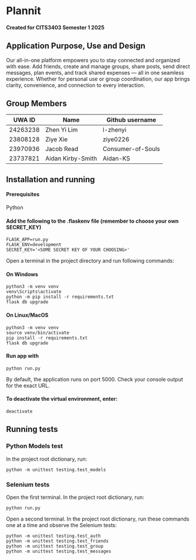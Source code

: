# Plannit
#### Created for CITS3403 Semester 1 2025
## Application Purpose, Use and Design
Our all-in-one platform empowers you to stay connected and organized with ease. Add friends, create and manage groups, share posts, send direct messages, plan events, and track shared expenses — all in one seamless experience. Whether for personal use or group coordination, our app brings clarity, convenience, and connection to every interaction.

## Group Members
| UWA ID  | Name | Github username |
| ----------- | ----------- | ----------- |
| 24263238 | Zhen Yi Lim | l-zhenyi |
| 23808128 | Ziye Xie | ziye0226 |
| 23970936 | Jacob Read | Consumer-of-Souls |
| 23737821 | Aidan Kirby-Smith | Aidan-KS |

## Installation and running 
#### Prerequisites
Python

#### **Add the following to the .flaskenv file (remember to choose your own SECRET_KEY)**
```
FLASK_APP=run.py
FLASK_ENV=development
SECRET_KEY='<SOME SECRET KEY OF YOUR CHOOSING>'
```

Open a terminal in the project directory and run following commands:
#### On Windows
```
python3 -m venv venv
venv\Scripts\activate
python -m pip install -r requirements.txt
flask db upgrade
```
#### On Linux/MacOS
```
python3 -m venv venv
source venv/bin/activate
pip install -r requirements.txt
flask db upgrade
```

#### Run app with
```
python run.py
```
By default, the application runs on port 5000. Check your console output for the exact URL.

#### To deactivate the virtual environment, enter:
```
deactivate
```


## Running tests
### Python Models test
In the project root dictionary, run:
```
python -m unittest testing.test_models
```

### Selenium tests
Open the first terminal. In the project root dictionary, run:
 ```
python run.py
```
Open a second terminal. In the project root dictionary, run these commands one at a time and observe the Selenium tests:
```
python -m unittest testing.test_auth
python -m unittest testing.test_friends
python -m unittest testing.test_group
python -m unittest testing.test_messages
```
